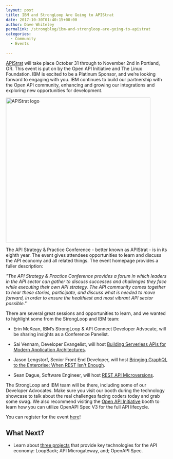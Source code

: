 ```yaml
---
layout: post
title: IBM and StrongLoop Are Going to APIStrat
date: 2017-10-30T01:40:15+00:00
author: Dave Whiteley
permalink: /strongblog/ibm-and-strongloop-are-going-to-apistrat
categories:
  - Community
  - Events
  
---
```

[APIStrat](http://apistrat.com/) will take place October 31 through to November 2nd in Portland, OR. This event is put on by the Open API Initiative and The Linux Foundation. IBM is excited to be a Platinum Sponsor, and we’re looking forward to engaging with you. IBM continues to build our partnership with the Open API community, enhancing and growing our integrations and exploring new opportunities for development. 
<!--more-->
<img src="https://strongloop.com/blog-assets/2017/09/apistrat-logo.jpg" alt="APIStrat logo" style="width: 450px"/>

The API Strategy & Practice Conference - better known as APIStrat - is in its eighth year. The event gives attendees opportunities to learn and discuss the API economy and all related things. The event homepage provides a fuller description:

*"The API Strategy & Practice Conference provides a forum in which leaders in the API sector can gather to discuss successes and challenges they face while executing their own API strategy. The API community comes together to hear these stories, participate, and discuss what is needed to move forward, in order to ensure the healthiest and most vibrant API sector possible."*

There are several great sessions and opportunities to learn, and we wanted to highlight some from the StrongLoop and IBM team:

* Erin McKean, IBM’s StrongLoop & API Connect Developer Advocate, will be sharing insights as a Conference Panelist. 

* Sai Vennam, Developer Evangelist, will host [Building Serverless APIs for Modern Application Architectures](https://apistrat17.sched.com/event/CWLZ/building-serverless-apis-for-modern-application-architectures-sai-vennam-ibm). 

* Jason Lengstorf, Senior Front End Developer, will host [Bringing GraphQL to the Enterprise: When REST Isn't Enough](https://apistrat17.sched.com/event/BiDL/bringing-graphql-to-the-enterprise-when-rest-isnt-enough-jason-lengstorf-ibm?iframe=no&w=100%&sidebar=yes&bg=no). 

* Sean Dague, Software Engineer, will host [REST API Microversions](https://apistrat17.sched.com/event/BiE2/rest-api-microversions-sean-dague-ibm).

The StrongLoop and IBM team will be there, including some of our Developer Advocates. Make sure you visit our booth during the technology showcase to talk about the real challenges facing coders today and grab some swag. We also recommend visiting the [Open API Initiative](https://www.openapis.org/) booth to learn how you can utilize OpenAPI Spec V3 for the full API lifecycle.

You can register for the event [here](http://events.linuxfoundation.org/events/apistrat)!

## What Next?

* Learn about [three projects](https://strongloop.com/projects/) that provide key technologies for the API economy: LoopBack; API Microgateway, and; OpenAPI Spec. 
